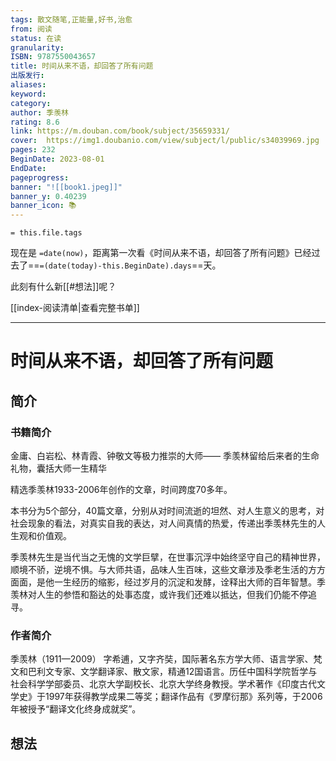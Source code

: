 ```yaml
---
tags: 散文随笔,正能量,好书,治愈
from: 阅读
status: 在读
granularity: 
ISBN: 9787550043657
title: 时间从来不语，却回答了所有问题
出版发行: 
aliases: 
keyword: 
category: 
author: 季羡林
rating: 8.6
link: https://m.douban.com/book/subject/35659331/
cover:  https://img1.doubanio.com/view/subject/l/public/s34039969.jpg
pages: 232
BeginDate: 2023-08-01
EndDate:
pageprogress:
banner: "![[book1.jpeg]]"
banner_y: 0.40239
banner_icon: 📚
---
```


```
= this.file.tags
```


现在是 `=date(now)`，距离第一次看《时间从来不语，却回答了所有问题》已经过去了==`=(date(today)-this.BeginDate).days`==天。

此刻有什么新[[#想法]]呢？

[[index-阅读清单|查看完整书单]]

---
# 时间从来不语，却回答了所有问题

## 简介
### 书籍简介

金庸、白岩松、林青霞、钟敬文等极力推崇的大师——
季羡林留给后来者的生命礼物，囊括大师一生精华

精选季羡林1933-2006年创作的文章，时间跨度70多年。

本书分为5个部分，40篇文章，分别从对时间流逝的坦然、对人生意义的思考，对社会现象的看法，对真实自我的表达，对人间真情的热爱，传递出季羡林先生的人生观和价值观。

季羡林先生是当代当之无愧的文学巨擘，在世事沉浮中始终坚守自己的精神世界，顺境不骄，逆境不惧。与大师共语，品味人生百味，这些文章涉及季老生活的方方面面，是他一生经历的缩影，经过岁月的沉淀和发酵，诠释出大师的百年智慧。季羡林对人生的参悟和豁达的处事态度，或许我们还难以抵达，但我们仍能不停追寻。


### 作者简介

季羡林（1911—2009）
字希逋，又字齐奘，国际著名东方学大师、语言学家、梵文和巴利文专家、文学翻译家、散文家，精通12国语言。历任中国科学院哲学与社会科学学部委员、北京大学副校长、北京大学终身教授。学术著作《印度古代文学史》于1997年获得教学成果二等奖；翻译作品有《罗摩衍那》系列等，于2006年被授予“翻译文化终身成就奖”。


## 想法


